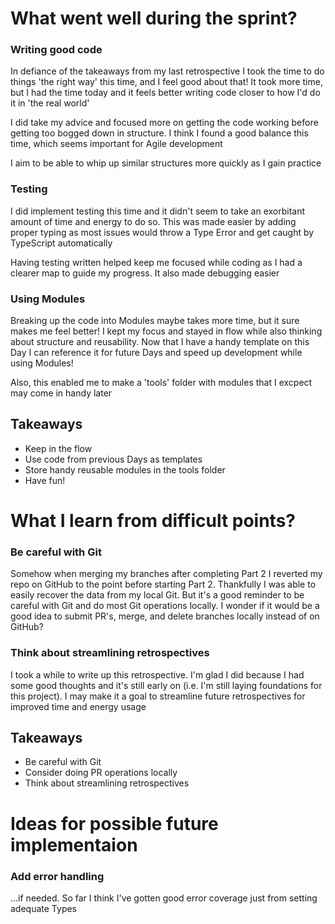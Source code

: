 # What went well during the sprint?

### Writing good code

In defiance of the takeaways from my last retrospective I took the 
time to do things 'the right way' this time, and I feel good about 
that! It took more time, but I had the time today and it feels 
better writing code closer to how I'd do it in 'the real world' 

I did take my advice and focused more on getting the code working 
before getting too bogged down in structure. I think I found a good 
balance this time, which seems important for Agile development

I aim to be able to whip up similar structures more quickly
as I gain practice

### Testing

I did implement testing this time and it didn't seem to take an
exorbitant amount of time and energy to do so. This was made easier 
by adding proper typing as most issues would throw a Type Error
and get caught by TypeScript automatically

Having testing written helped keep me focused while coding as I 
had a clearer map to guide my progress. It also made debugging easier

### Using Modules

Breaking up the code into Modules maybe takes more time, but it sure 
makes me feel better! I kept my focus and stayed in flow while 
also thinking about structure and reusability. Now that I have a 
handy template on this Day I can reference it for future Days 
and speed up development while using Modules!

Also, this enabled me to make a 'tools' folder with modules that I 
excpect may come in handy later

## Takeaways

* Keep in the flow
* Use code from previous Days as templates
* Store handy reusable modules in the tools folder
* Have fun!

# What I learn from difficult points?

### Be careful with Git

Somehow when merging my branches after completing Part 2 I 
reverted my repo on GitHub to the point before starting Part 2. 
Thankfully I was able to easily recover the data from my local Git. 
But it's a good reminder to be careful with Git and do most Git 
operations locally. I wonder if it would be a good idea to 
submit PR's, merge, and delete branches locally instead of on GitHub?

### Think about streamlining retrospectives

I took a while to write up this retrospective. I'm glad I did because 
I had some good thoughts and it's still early on (i.e. I'm still 
laying foundations for this project). I may make it a goal to 
streamline future retrospectives for improved time and energy usage

## Takeaways

* Be careful with Git
* Consider doing PR operations locally
* Think about streamlining retrospectives

# Ideas for possible future implementaion

### Add error handling
...if needed. So far I think I've gotten good error coverage just 
from setting adequate Types